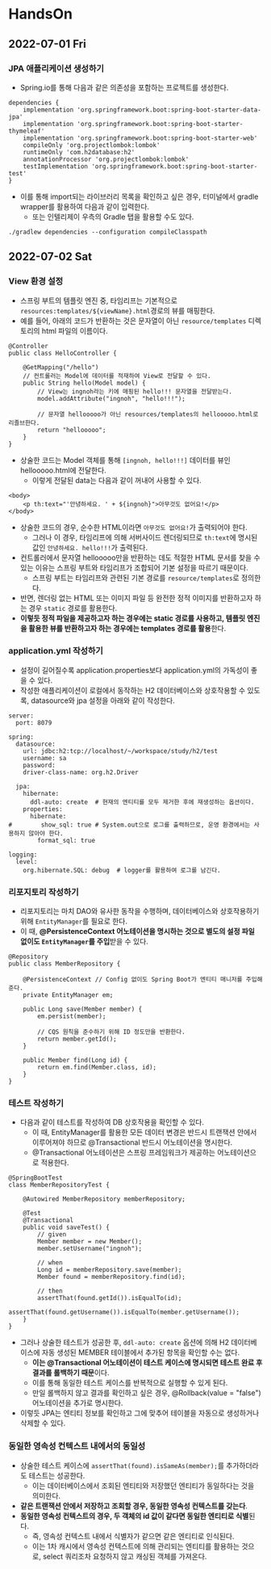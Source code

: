 # HandsOn
## 2022-07-01 Fri

### JPA 애플리케이션 생성하기
* Spring.io를 통해 다음과 같은 의존성을 포함하는 프로젝트를 생성한다.
```
dependencies {
	implementation 'org.springframework.boot:spring-boot-starter-data-jpa'
	implementation 'org.springframework.boot:spring-boot-starter-thymeleaf'
	implementation 'org.springframework.boot:spring-boot-starter-web'
	compileOnly 'org.projectlombok:lombok'
	runtimeOnly 'com.h2database:h2'
	annotationProcessor 'org.projectlombok:lombok'
	testImplementation 'org.springframework.boot:spring-boot-starter-test'
}
```
* 이를 통해 import되는 라이브러리 목록을 확인하고 싶은 경우, 터미널에서 gradle wrapper를 활용하여 다음과 같이 입력한다.
  * 또는 인텔리제이 우측의 Gradle 탭을 활용할 수도 있다.
```
./gradlew dependencies --configuration compileClasspath
```

## 2022-07-02 Sat
### View 환경 설정
* 스프링 부트의 템플릿 엔진 중, 타임리프는 기본적으로 `resources:templates/${viewName}.html`경로의 뷰를 매핑한다.
* 예를 들어, 아래의 코드가 반환하는 것은 문자열이 아닌 `resource/templates` 디렉토리의 html 파일의 이름이다.
```
@Controller
public class HelloController {

    @GetMapping("/hello")
    // 컨트롤러는 Model에 데이터를 적재하여 View로 전달할 수 있다. 
    public String hello(Model model) {
        // View는 ingnoh라는 키에 매핑된 hello!!! 문자열을 전달받는다.
        model.addAttribute("ingnoh", "hello!!!");

        // 문자열 hellooooo가 아닌 resources/templates의 hellooooo.html로 리졸브한다.
        return "hellooooo";
    }
}
```
* 상술한 코드는 Model 객체를 통해 `[ingnoh, hello!!!]` 데이터를 뷰인 hellooooo.html에 전달한다.
  * 이렇게 전달된 data는 다음과 같이 꺼내어 사용할 수 있다.
```
<body>
    <p th:text="'안녕하세요. ' + ${ingnoh}">아무것도 없어요!</p>
</body>
```
* 상술한 코드의 경우, 순수한 HTML이라면 `아무것도 없어요!`가 출력되어야 한다.
  * 그러나 이 경우, 타임리프에 의해 서버사이드 렌더링되므로 `th:text`에 명시된 값인 `안녕하세요. hello!!!`가 출력된다.
* 컨트롤러에서 문자열 hellooooo만을 반환하는 데도 적절한 HTML 문서를 찾을 수 있는 이유는 스프링 부트와 타임리프가 조합되어 기본 설정을 따르기 때문이다.
  * 스프링 부트는 타임리프와 관련된 기본 경로를 `resource/templates`로 정의한다.
* 반면, 렌더링 없는 HTML 또는 이미지 파일 등 완전한 정적 이미지를 반환하고자 하는 경우 `static` 경로를 활용한다.
* **이렇듯 정적 파일을 제공하고자 하는 경우에는 static 경로를 사용하고, 템플릿 엔진을 활용한 뷰를 반환하고자 하는 경우에는 templates 경로를 활용**한다.

### application.yml 작성하기
* 설정이 길어질수록 application.properties보다 application.yml의 가독성이 좋을 수 있다.
* 작성한 애플리케이션이 로컬에서 동작하는 H2 데이터베이스와 상호작용할 수 있도록, datasource와 jpa 설정을 아래와 같이 작성한다.
```
server:
  port: 8079

spring:
  datasource:
    url: jdbc:h2:tcp://localhost/~/workspace/study/h2/test
    username: sa
    password:
    driver-class-name: org.h2.Driver

  jpa:
    hibernate:
      ddl-auto: create  # 현재의 엔티티를 모두 제거한 후에 재생성하는 옵션이다.
    properties:
      hibernate:
#        show_sql: true # System.out으로 로그를 출력하므로, 운영 환경에서는 사용하지 않아야 한다.
        format_sql: true

logging:
  level:
    org.hibernate.SQL: debug  # logger를 활용하여 로그를 남긴다.
```

### 리포지토리 작성하기
* 리포지토리는 마치 DAO와 유사한 동작을 수행하며, 데이터베이스와 상호작용하기 위해 `EntityManager`를 필요로 한다.
* 이 때, **@PersistenceContext 어노테이션을 명시하는 것으로 별도의 설정 파일 없이도 `EntityManager`를 주입**받을 수 있다.
```
@Repository
public class MemberRepository {

    @PersistenceContext // Config 없이도 Spring Boot가 엔티티 매니저를 주입해준다.
    private EntityManager em;

    public Long save(Member member) {
        em.persist(member);

        // CQS 원칙을 준수하기 위해 ID 정도만을 반환한다.
        return member.getId();
    }

    public Member find(Long id) {
        return em.find(Member.class, id);
    }
}
```

### 테스트 작성하기
* 다음과 같이 테스트를 작성하여 DB 상호작용을 확인할 수 있다.
  * 이 때, EntityManager를 활용한 모든 데이터 변경은 반드시 트랜잭션 안에서 이루어져야 하므로 @Transactional 반드시 어노테이션을 명시한다.
  * @Transactional 어노테이션은 스프링 프레임워크가 제공하는 어노테이션으로 적용한다.
```
@SpringBootTest
class MemberRepositoryTest {

    @Autowired MemberRepository memberRepository;

    @Test
    @Transactional
    public void saveTest() {
        // given
        Member member = new Member();
        member.setUsername("ingnoh");

        // when
        Long id = memberRepository.save(member);
        Member found = memberRepository.find(id);

        // then
        assertThat(found.getId()).isEqualTo(id);
        assertThat(found.getUsername()).isEqualTo(member.getUsername());
    }
}
```
* 그러나 상술한 테스트가 성공한 후, `ddl-auto: create` 옵션에 의해 H2 데이터베이스에 자동 생성된 MEMBER 테이블에서 추가된 항목을 확인할 수는 없다.
  * **이는 @Transactional 어노테이션이 테스트 케이스에 명시되면 테스트 완료 후 결과를 롤백하기 때문**이다. 
  * 이를 통해 동일한 테스트 케이스를 반복적으로 실행할 수 있게 된다.
  * 만일 롤백하지 않고 결과를 확인하고 싶은 경우, @Rollback(value = "false") 어노테이션을 추가로 명시한다.
* 이렇듯 JPA는 엔티티 정보를 확인하고 그에 맞추어 테이블을 자동으로 생성하거나 삭제할 수 있다.

### 동일한 영속성 컨텍스트 내에서의 동일성
* 상술한 테스트 케이스에 `assertThat(found).isSameAs(member);`를 추가하더라도 테스트는 성공한다.
  * 이는 데이터베이스에서 조회된 엔티티와 저장했던 엔티티가 동일하다는 것을 의미한다.
* **같은 트랜잭션 안에서 저장하고 조회할 경우, 동일한 영속성 컨텍스트를 갖는다**.
* **동일한 영속성 컨텍스트의 경우, 두 객체의 id 값이 같다면 동일한 엔티티로 식별**된다.
  * 즉, 영속성 컨텍스트 내에서 식별자가 같으면 같은 엔티티로 인식된다.
  * 이는 1차 캐시에서 영속성 컨텍스트에 의해 관리되는 엔티티를 활용하는 것으로, select 쿼리조차 요청하지 않고 캐싱된 객체를 가져온다.